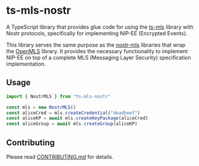 # ts-mls-nostr

A TypeScript library that provides glue code for using the [ts-mls](https://github.com/LukaJCB/ts-mls) library with Nostr protocols, specifically for implementing NIP-EE (Encrypted Events).

This library serves the same purpose as the [nostr-mls](https://github.com/rust-nostr/nostr/tree/master/mls) libraries that wrap the [OpenMLS](https://github.com/openmls/openmls) library. It provides the necessary functionality to implement NIP-EE on top of a complete MLS (Messaging Layer Security) specification implementation.

## Usage

```typescript
import { NostrMLS } from "ts-mls-nostr"

const mls = new NostrMLS()
const aliceCred = mls.createCredential("deadbeef")
const aliceKP = await mls.createKeyPackage(aliceCred)
const aliceGroup = await mls.createGroup(aliceKP)
```

## Contributing

Please read [CONTRIBUTING.md](CONTRIBUTING.md) for details.
